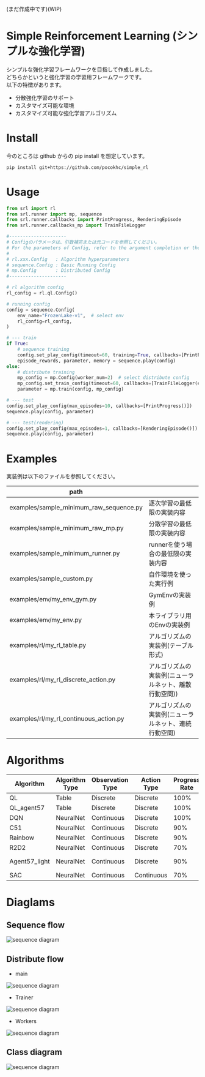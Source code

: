 (まだ作成中です)(WIP)

# Simple Reinforcement Learning (シンプルな強化学習)

シンプルな強化学習フレームワークを目指して作成しました。  
どちらかというと強化学習の学習用フレームワークです。  
以下の特徴があります。  

+ 分散強化学習のサポート
+ カスタマイズ可能な環境
+ カスタマイズ可能な強化学習アルゴリズム


# Install

今のところは github からの pip install を想定しています。

``` bash
pip install git+https://github.com/pocokhc/simple_rl
```


# Usage

``` python
from srl import rl
from srl.runner import mp, sequence
from srl.runner.callbacks import PrintProgress, RenderingEpisode
from srl.runner.callbacks_mp import TrainFileLogger

#---------------------
# Configのパラメータは、引数補完または元コードを参照してください。
# For the parameters of Config, refer to the argument completion or the original code.
#
# rl.xxx.Config   : Algorithm hyperparameters
# sequence.Config : Basic Running Config
# mp.Config       : Distributed Config
#---------------------

# rl algorithm config
rl_config = rl.ql.Config()

# running config
config = sequence.Config(
    env_name="FrozenLake-v1",  # select env
    rl_config=rl_config,
)

# --- train
if True:
    # sequence training
    config.set_play_config(timeout=60, training=True, callbacks=[PrintProgress()])
    episode_rewards, parameter, memory = sequence.play(config)
else:
    # distribute training
    mp_config = mp.Config(worker_num=2)  # select distribute config
    mp_config.set_train_config(timeout=60, callbacks=[TrainFileLogger(enable_log=True, enable_checkpoint=False)])
    parameter = mp.train(config, mp_config)

# --- test
config.set_play_config(max_episodes=10, callbacks=[PrintProgress()])
sequence.play(config, parameter)

# --- test(rendering)
config.set_play_config(max_episodes=1, callbacks=[RenderingEpisode()])
sequence.play(config, parameter)
```


# Examples

実装例は以下のファイルを参照してください。

|path                      |   |
|--------------------------|---|
|examples/sample_minimum_raw_sequence.py|逐次学習の最低限の実装内容|
|examples/sample_minimum_raw_mp.py      |分散学習の最低限の実装内容|
|examples/sample_minimum_runner.py      |runnerを使う場合の最低限の実装内容|
|examples/sample_custom.py       |自作環境を使った実行例|
|examples/env/my_env_gym.py      |GymEnvの実装例|
|examples/env/my_env.py          |本ライブラリ用のEnvの実装例|
|examples/rl/my_rl_table.py      |アルゴリズムの実装例(テーブル形式)|
|examples/rl/my_rl_discrete_action.py|アルゴリズムの実装例(ニューラルネット、離散行動空間))|
|examples/rl/my_rl_continuous_action.py|アルゴリズムの実装例(ニューラルネット、連続行動空間)|



# Algorithms


|Algorithm|Algorithm Type|Observation Type|Action Type|Progress Rate||Paper|
|---------|-----|--------------|----------------|----------|-------------|---|
|QL       |Table    |Discrete  |Discrete  |100%|Basic Q Learning||
|QL_agent57|Table   |Discrete  |Discrete  |100%|QL + Agent57|
|DQN      |NeuralNet|Continuous|Discrete  |100%||[Paper](https://arxiv.org/pdf/1312.5602.pdf)|
|C51      |NeuralNet|Continuous|Discrete  | 90%|Categorical DQN|[Paper](https://arxiv.org/abs/1707.06887)|
|Rainbow  |NeuralNet|Continuous|Discrete  | 90%||[Paper](https://arxiv.org/pdf/1710.02298.pdf)|
|R2D2  |NeuralNet|Continuous|Discrete  | 70%||[Paper](https://openreview.net/forum?id=r1lyTjAqYX)|
|Agent57_light  |NeuralNet|Continuous|Discrete  | 90%|Agent57 - (LSTM,MultiStep)||
|SAC      |NeuralNet|Continuous|Continuous| 70%||[Paper](https://arxiv.org/abs/1812.05905)|



# Diaglams
## Sequence flow

![sequence diagram](diagrams/sync_flow.png)

## Distribute flow

* main

![sequence diagram](diagrams/runner_mp_flow.png)

* Trainer

![sequence diagram](diagrams/runner_mp_flow_trainer.png)

* Workers

![sequence diagram](diagrams/runner_mp_flow_worker.png)

## Class diagram

![sequence diagram](diagrams/class.png)

